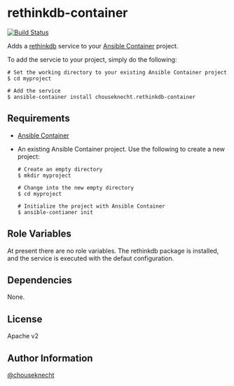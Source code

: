 # rethinkdb-container 

[![Build Status](https://travis-ci.org/chouseknecht/rethinkdb-container.svg?branch=master)](https://travis-ci.org/chouseknecht/rethinkdb-container)

Adds a [rethinkdb](https://rethinkdb.com) service to your [Ansible Container](https://github.com/ansible-container) project.

To add the servcie to your project, simply do the following:

   ```
   # Set the working directory to your existing Ansible Container project
   $ cd myproject

   # Add the service  
   $ ansible-container install chouseknecht.rethinkdb-container 
   ```

## Requirements

- [Ansible Container](https://githbu.com/ansible-container)
- An existing Ansible Container project. Use the following to create a new project: 

    ```
    # Create an empty directory
    $ mkdir myproject

    # Change into the new empty directory
    $ cd myproject
  
    # Initialize the project with Ansible Container
    $ ansible-contianer init
    ```

## Role Variables

At present there are no role variables. The rethinkdb package is installed, and the service is executed with the defaut configuration.


## Dependencies

None.


## License

Apache v2

## Author Information

[@chouseknecht](https://github.com/chouseknecht)
